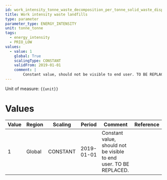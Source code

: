 ```yaml
---
id: work_intensity_tonne_waste_decomposition_per_tonne_solid_waste_disposed
title: Work intensity waste landfills
type: parameter
parameter_type: ENERGY_INTENSITY
unit: tonne_tonne
tags:
  - energy_intensity
  - PRIO_LOW
values:
  - value: 1
    global: True
    scalingType: CONSTANT
    validFrom: 2019-01-01
    comment: |
        Constant value, should not be visible to end user. TO BE REPLACED.
---
```



Unit of measure: `{{unit}}`


# Values


| Value | Region | Scaling | Period | Comment | Reference |
|-------|--------|---------|--------|---------|-----------|
| 1 | Global | CONSTANT | 2019-01-01 | Constant value, should not be visible to end user. TO BE REPLACED. |  |



